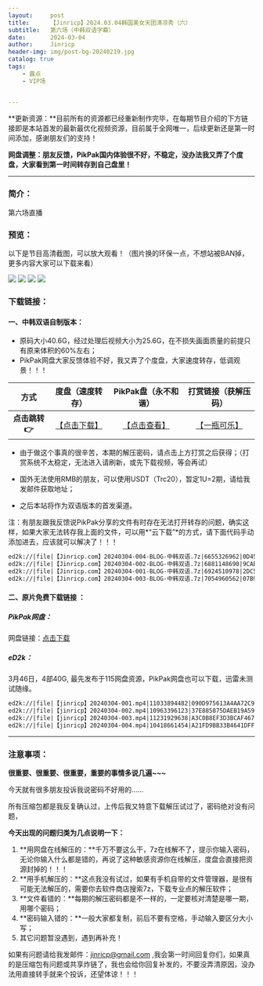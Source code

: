 ```yaml
---
layout:     post
title:      【Jinricp】2024.03.04韩国美女天团清凉秀（六）
subtitle:   第六场（中韩双语字幕）
date:       2024-03-04
author:     Jinricp
header-img: img/post-bg-20240219.jpg
catalog: true
tags:
    - 露点
    - VIP场


---
```


**更新资源：**目前所有的资源都已经重新制作完毕，在每期节目介绍的下方链接即是本站首发的最新最优化视频资源，目前属于全网唯一，后续更新还是第一时间添加，感谢朋友们的支持！

**网盘调整：朋友反馈，PikPak国内体验很不好，不稳定，没办法我又弄了个度盘，大家看到第一时间转存到自己盘里！**

---

### 简介：

第六场直播

### 预览：

以下是节目高清截图，可以放大观看！（图片换的环保一点，不想站被BAN掉，更多内容大家可以下载来看）

![](https://www.imgccc.com/2024/03/15/00c0e5e3f3fb2.jpg)
![](https://www.imgccc.com/2024/03/15/60733df540156.jpg)
![](https://www.imgccc.com/2024/03/15/64556cb3207b8.jpg)
![](https://www.imgccc.com/2024/03/15/544f54124fdc9.jpg)



### 下载链接：

#### 一、中韩双语自制版本：

+ 原码大小40.6G，经过处理后视频大小为25.6G，在不损失画面质量的前提只有原来体积的60%左右；
+ PikPak网盘大家反馈体验不好，我又弄了个度盘，大家速度转存，低调观景！！！

|     方式      |                       度盘（速度转存）                       |                     PikPak盘（永不和谐）                     |                  打赏链接（获解压码）                  |
| :-----------: | :----------------------------------------------------------: | :----------------------------------------------------------: | :----------------------------------------------------: |
| **点击跳转👉** | [【点击下载】](https://pan.baidu.com/s/1PkTMhJTAwJH21Lld-Zj3FQ?pwd=8888) | [【点击查看】](https://mypikpak.com/s/VNtELtjoov5CdU-ARtiZQnc1o1) | [【一瓶可乐】](https://goldfaka.com//details/CB76B7ED) |


+ 由于做这个事真的很辛苦，本期的解压密码，请点击上方打赏之后获得；（打赏系统不太稳定，无法进入请刷新，或先下载视频，等会再试）

+ 国外无法使用RMB的朋友，可以使用USDT（Trc20），暂定1U=2期，请给我发邮件获取地址；

+ 之后本站将作为双语版本的首发渠道。

注：有朋友跟我反馈说PikPak分享的文件有时存在无法打开转存的问题，确实这样，如果大家无法转存我上面的文件，可以用*“云下载”*的方式，请下面代码手动添加进去，应该就可以解决了！！！

  ```txt
ed2k://|file|【Jinricp.com】20240304-004-BLOG-中韩双语.7z|6655326962|0D45814F58AC3E54CC69F2CC6D99F7E8|/
ed2k://|file|【Jinricp.com】20240304-002-BLOG-中韩双语.7z|6881148690|9CAEB9D1E0085661F35A6B36514CD39E|/
ed2k://|file|【Jinricp.com】20240304-001-BLOG-中韩双语.7z|6924510978|2DC533E6DB6313CD7216CB70D60AC6D0|/
ed2k://|file|【Jinricp.com】20240304-003-BLOG-中韩双语.7z|7054960562|07B97C61B0F37D97A1BBAC8CE83BE117|/
  ```



#### 二、原片免费下载链接 ：

##### PikPak网盘：

网盘链接：[点击下载](https://mypikpak.com/s/VNspx6U9xiBeQeQzgBQUGs-Io1)

##### eD2k：

3月46日，4部40G, 最先发布于115网盘资源，PikPak网盘也可以下载，迅雷未测试随缘。

```txt
ed2k://|file|【jinricp】20240304-001.mp4|11033894482|090D975613A4AA72C97303ACDECEED86|/  
ed2k://|file|【jinricp】20240304-002.mp4|10963396123|37E885875DAEB19A59D4FB8BF96987DB|/  
ed2k://|file|【jinricp】20240304-003.mp4|11231929638|A3C0B8EF3D3BCAF467321B9F53A9AFC6|/  
ed2k://|file|【jinricp】20240304-004.mp4|10418661454|A21FD9BB33B4641DFF43D52231D45AEA|/ 
```

------

### 注意事项：

**很重要、很重要、很重要，重要的事情多说几遍~~~**

今天就有很多朋友投诉我说密码不好用的……

所有压缩包都是我反复确认过，上传后我又特意下载解压试过了，密码绝对没有问题，

**今天出现的问题归类为几点说明一下：**

1. **用网盘在线解压的：**千万不要这么干，7z在线解不了，提示你输入密码，无论你输入什么都是错的，再说了这种敏感资源你在线解压，度盘会直接把资源封掉的！！！
2. **用手机解压的：**这点我没有试过，如果有手机自带的文件管理器，是很有可能无法解压的，需要你去软件商店搜索7z，下载专业点的解压软件；
3. **文件看错的：**每期的解压密码都是不一样的，一定要核对清楚是哪一期，用哪个密码；
4. **密码输入错的：**一般大家都复制，前后不要有空格，手动输入要区分大小写；
5. 其它问题暂没遇到，遇到再补充！

如果有问题请给我发邮件：jinricp@gmail.com ,我会第一时间回复你们，如果真的是压缩包有问题或共享炸链了，我也会给你回复补发的，不要没弄清原因，没办法用直接转手就来个投诉，还望体谅！！！
